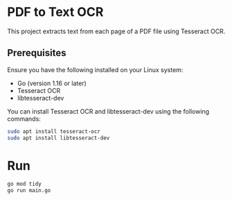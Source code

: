 # PDF to Text OCR

This project extracts text from each page of a PDF file using Tesseract OCR.

## Prerequisites

Ensure you have the following installed on your Linux system:

- Go (version 1.16 or later)
- Tesseract OCR
- libtesseract-dev

You can install Tesseract OCR and libtesseract-dev using the following commands:

```bash
sudo apt install tesseract-ocr
sudo apt install libtesseract-dev
```

# Run 
```bash
go mod tidy
go run main.go
```


